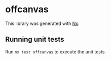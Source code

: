 # offcanvas

This library was generated with [Nx](https://nx.dev).


## Running unit tests

Run `nx test offcanvas` to execute the unit tests.

